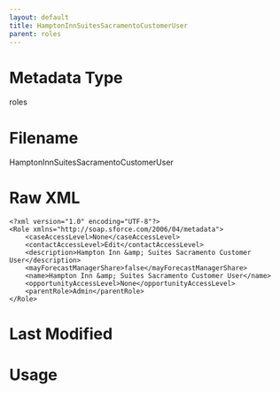 ```yaml
---
layout: default
title: HamptonInnSuitesSacramentoCustomerUser
parent: roles
---
```

# Metadata Type
roles


# Filename 
HamptonInnSuitesSacramentoCustomerUser


# Raw XML
```
<?xml version="1.0" encoding="UTF-8"?>
<Role xmlns="http://soap.sforce.com/2006/04/metadata">
    <caseAccessLevel>None</caseAccessLevel>
    <contactAccessLevel>Edit</contactAccessLevel>
    <description>Hampton Inn &amp; Suites Sacramento Customer User</description>
    <mayForecastManagerShare>false</mayForecastManagerShare>
    <name>Hampton Inn &amp; Suites Sacramento Customer User</name>
    <opportunityAccessLevel>None</opportunityAccessLevel>
    <parentRole>Admin</parentRole>
</Role>
```


# Last Modified


# Usage
